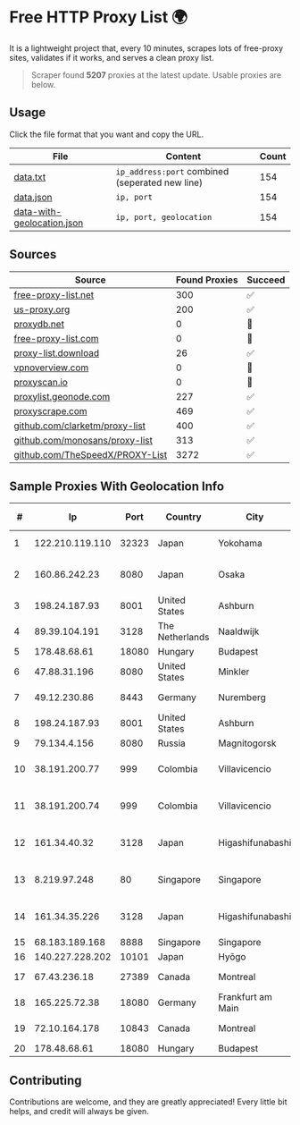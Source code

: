
# Free HTTP Proxy List 🌍

It is a lightweight project that, every 10 minutes, scrapes lots of free-proxy sites, validates if it works, and serves a clean proxy list.


> Scraper found **5207** proxies at the latest update. Usable proxies are below.

## Usage

Click the file format that you want and copy the URL.


|File|Content|Count|
|----|-------|-----|
|[data.txt](https://raw.githubusercontent.com/themiralay/Proxy-List-World/master/data.txt)|`ip_address:port` combined (seperated new line)|154|
|[data.json](https://raw.githubusercontent.com/themiralay/Proxy-List-World/master/data.json)|`ip, port`|154|
|[data-with-geolocation.json](https://raw.githubusercontent.com/themiralay/Proxy-List-World/master/data-with-geolocation.json)|`ip, port, geolocation`|154|

## Sources

|Source|Found Proxies|Succeed|
|------|-------------|-------|
|[free-proxy-list.net](https://free-proxy-list.net)|300|✅|
|[us-proxy.org](https://www.us-proxy.org)|200|✅|
|[proxydb.net](http://proxydb.net)|0|🚫|
|[free-proxy-list.com](https://free-proxy-list.com/?page=&port=&type%5B%5D=http&type%5B%5D=https&up_time=0&search=Search)|0|🚫|
|[proxy-list.download](https://www.proxy-list.download/HTTP)|26|✅|
|[vpnoverview.com](https://vpnoverview.com/privacy/anonymous-browsing/free-proxy-servers)|0|🚫|
|[proxyscan.io](https://www.proxyscan.io)|0|🚫|
|[proxylist.geonode.com](https://proxylist.geonode.com/api/proxy-list?limit=300&page=1&sort_by=lastChecked&sort_type=desc&protocols=http,https)|227|✅|
|[proxyscrape.com](https://api.proxyscrape.com/v2/?request=displayproxies&protocol=http&timeout=10000&country=all&ssl=all&anonymity=all)|469|✅|
|[github.com/clarketm/proxy-list](https://raw.githubusercontent.com/clarketm/proxy-list/master/proxy-list-raw.txt)|400|✅|
|[github.com/monosans/proxy-list](https://raw.githubusercontent.com/monosans/proxy-list/main/proxies/http.txt)|313|✅|
|[github.com/TheSpeedX/PROXY-List](https://raw.githubusercontent.com/TheSpeedX/PROXY-List/master/http.txt)|3272|✅|


## Sample Proxies With Geolocation Info

|#|Ip|Port|Country|City|Internet Service Provider|
|-|--|----|-------|----|-------------------------|
|1|122.210.119.110|32323|Japan|Yokohama|ARTERIA Networks Corporation|
|2|160.86.242.23|8080|Japan|Osaka|Sony Network Communications Inc|
|3|198.24.187.93|8001|United States|Ashburn|Secured Servers LLC|
|4|89.39.104.191|3128|The Netherlands|Naaldwijk|WorldStream B.V.|
|5|178.48.68.61|18080|Hungary|Budapest|UPC|
|6|47.88.31.196|8080|United States|Minkler|Alibaba.com LLC|
|7|49.12.230.86|8443|Germany|Nuremberg|Hetzner Online GmbH|
|8|198.24.187.93|8001|United States|Ashburn|Secured Servers LLC|
|9|79.134.4.156|8080|Russia|Magnitogorsk|MAGINFO|
|10|38.191.200.77|999|Colombia|Villavicencio|Hola Telecomunicacines Colombia S.A.S|
|11|38.191.200.74|999|Colombia|Villavicencio|Hola Telecomunicacines Colombia S.A.S|
|12|161.34.40.32|3128|Japan|Higashifunabashi|NTT PC Communications, Inc.|
|13|8.219.97.248|80|Singapore|Singapore|Alibaba Cloud (Singapore) Private Limited|
|14|161.34.35.226|3128|Japan|Higashifunabashi|NTT PC Communications, Inc.|
|15|68.183.189.168|8888|Singapore|Singapore|DigitalOcean, LLC|
|16|140.227.228.202|10101|Japan|Hyōgo|InfoSphere|
|17|67.43.236.18|27389|Canada|Montreal|GloboTech Communications|
|18|165.225.72.38|18080|Germany|Frankfurt am Main|Zscaler Switzerland GmbH|
|19|72.10.164.178|10843|Canada|Montreal|GloboTech Communications|
|20|178.48.68.61|18080|Hungary|Budapest|UPC|



## Contributing

Contributions are welcome, and they are greatly appreciated! Every
little bit helps, and credit will always be given.

